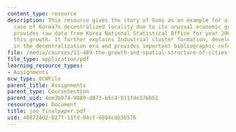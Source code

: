 ```yaml
---
content_type: resource
description: This resource gives the story of Gumi as an example for a rare successful
  case of Korea?s decentralized locality due to its unusual economic growth. it also
  provides raw data from Korea National Statistical Office for year 2000 to reflect
  this growth. It further explains Industrial cluster formation, development, Gumi
  in the decentralization era and provides important bibliographic references.
file: /media/courses/11-489-the-growth-and-spatial-structure-of-cities-fall-2005/408724d2027f11fd04cf6894cdb3b576_joo_finalpaper.pdf
file_type: application/pdf
learning_resource_types:
- Assignments
ocw_type: OCWFile
parent_title: Assignments
parent_type: CourseSection
parent_uid: 4ee3b874-9889-d073-b5c4-011f4e176b51
resourcetype: Document
title: joo_finalpaper.pdf
uid: 408724d2-027f-11fd-04cf-6894cdb3b576
---
```

